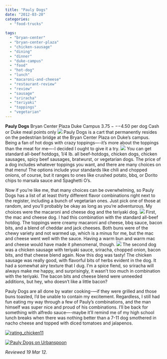 ```yaml
---
title: "Pauly Dogs"
date: "2012-03-20"
categories: 
  - "food-trucks"
  
tags: 
  - "bryan-center"
  - "bryan-center-plaza"
  - "chicken-sausage"
  - "dining"
  - "dinner"
  - "duke-campus"
  - "food"
  - "hot-dog"
  - "lunch"
  - "macaroni-and-cheese"
  - "restaurant-review"
  - "review"
  - "sausage"
  - "sriracha"
  - "teriyaki"
  - "toppings"
  - "vegetarian"
---
```


**Pauly Dogs** Bryan Center Plaza Duke Campus $3.75---$4.50 per dog Cash or Duke meal points only [![](http://carpedurham.com/wp-content/uploads/2012/03/paulysdogs02.jpg)](http://www.thegourmez.com/?attachment_id=) Pauly Dogs is a cart that permanently resides on the pedestrian bridge at the Bryan Center Plaza on Duke’s campus. Being a fan of hot dogs with crazy toppings—-it’s more about the toppings than the meat for me—-I decided I ought to give it a try. [![](http://carpedurham.com/wp-content/uploads/2012/03/paulysdogs05-727x1024.jpg)](http://www.thegourmez.com/?attachment_id=) You can get standard all-beef hotdogs, 1/4 lb. all beef-hotdogs, chicken dogs, chicken sausages, spicy beef sausages, bratwurst, or vegetarian dogs. The price of a dog includes whatever toppings you want, and there are many choices on that menu! The options include your standards like chili and chopped onions, of course, but it ranges to ones like crushed potato, bbq, or Dorito chips to marsala sauce and Spaghetti O’s.

Now if you’re like me, that many choices can be overwhelming, so Pauly Dogs has a list of at least thirty different flavor combinations right next to the register, including a bunch of vegetarian ones. Just pick one of those at random, and you’ll probably be okay as long as you’re adventurous. My choices were the macaroni and cheese dog and the teriyaki dog. [![](http://carpedurham.com/wp-content/uploads/2012/03/paulysdogs03.jpg)](http://www.thegourmez.com/?attachment_id=) First, the mac and cheese dog. I had this combination with the standard all-beef hotdog. The toppings were creamy macaroni and cheese, bbq sauce, bacon bits, and a blend of cheddar and jack cheeses. Both buns were of the chewy variety and not warmed up, which is a minus for me, but the mac and cheese went well with the sauce. Having a warm bun and warm mac and cheese would have made it phenomenal, though. [![](http://carpedurham.com/wp-content/uploads/2012/03/paulysdogs04.jpg)](http://www.thegourmez.com/?attachment_id=) The second dog was a chicken sausage with teriyaki sauce, sriracha, chopped onion, bacon bits, and that cheese blend again. Now this dog was tasty! The chicken sausage was really good, with flavorful bits of herbs evident in the dog. It had a somewhat airy texture that I dug. I’m a spice fiend, so sriracha will always make me happy, and surprisingly, it wasn’t too much in combination with the teriyaki. The bacon bits and cheese blend were unneeded additions, but hey, who doesn’t like a little bacon?

Pauly Dogs are all done by water cooking-—if they were grilled and those buns toasted, I’d be unable to contain my excitement. Regardless, I still had fun eating my way through a few of Pauly’s combinations, and the man himself was super nice and proud of his combinations. I’ll be back for something with alfredo sauce—-maybe it’ll remind me of my high school lunch breaks when there was nothing better than a 7-11 dog smothered in nacho cheese and topped with diced tomatoes and jalapenos.

[![](http://s3.amazonaws.com/thegourmez-wpmedia/2009/02/rating_chicken11.gif "rating_chicken11")](http://s3.amazonaws.com/thegourmez-wpmedia/2009/02/rating_chicken11.gif)

[![Pauly Dogs on Urbanspoon](http://www.urbanspoon.com/b/link/1658712/minilink.gif)](http://www.urbanspoon.com/r/25/1658712/restaurant/Duke/Pauly-Dogs-Durham)

_Reviewed 19 Mar 12._
